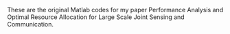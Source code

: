 These are the original Matlab codes for my paper Performance Analysis and Optimal Resource Allocation for Large Scale Joint Sensing and Communication.
